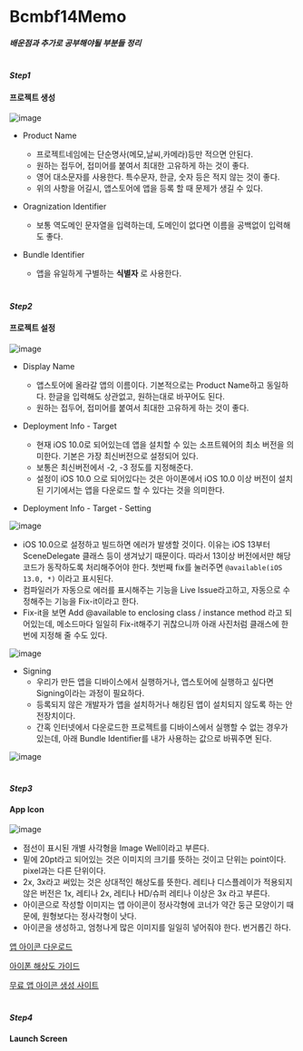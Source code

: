 # Bcmbf14Memo

___배운점과 추가로 공부해야될 부분들 정리___

# 

___Step1___
  
#### 프로젝트 생성 

![image](https://user-images.githubusercontent.com/60660894/79071861-e2718900-7d18-11ea-91ea-c0fe4e1842d8.png)

- Product Name
  - 프로젝트네임에는 단순명사(메모,날씨,카메라)등만 적으면 안된다.
  - 원하는 접두어, 접미어를 붙여서 최대한 고유하게 하는 것이 좋다. 
  - 영어 대소문자를 사용한다. 특수문자, 한글, 숫자 등은 적지 않는 것이 좋다.
  - 위의 사항을 어길시, 앱스토어에 앱을 등록 할 때 문제가 생길 수 있다.
 
- Oragnization Identifier 
  - 보통 역도메인 문자열을 입력하는데, 도메인이 없다면 이름을 공백없이 입력해도 좋다.
  
- Bundle Identifier
  - 앱을 유일하게 구별하는 __식별자__ 로 사용한다.

# 

___Step2___

#### 프로젝트 설정

![image](https://user-images.githubusercontent.com/60660894/79071930-46944d00-7d19-11ea-95ec-ba27a1ac85cf.png)

- Display Name
  - 앱스토어에 올라갈 앱의 이름이다. 기본적으로는 Product Name하고 동일하다. 한글을 입력해도 상관없고, 원하는대로 바꾸어도 된다.
  - 원하는 접두어, 접미어를 붙여서 최대한 고유하게 하는 것이 좋다. 
  
- Deployment Info - Target
  - 현재 iOS 10.0로 되어있는데 앱을 설치할 수 있는 소프트웨어의 최소 버전을 의미한다. 기본은 가장 최신버전으로 설정되어 있다. 
  - 보통은 최신버전에서 -2, -3 정도를 지정해준다. 
  - 설정이 iOS 10.0 으로 되어있다는 것은 아이폰에서 iOS 10.0 이상 버전이 설치된 기기에서는 앱을 다운로드 할 수 있다는 것을 의미한다. 

- Deployment Info - Target - Setting

![image](https://user-images.githubusercontent.com/60660894/79072071-ff5a8c00-7d19-11ea-954d-c6fe276acd8c.png)

  - iOS 10.0으로 설정하고 빌드하면 에러가 발생할 것이다. 이유는 iOS 13부터 SceneDelegate 클래스 등이 생겨났기 때문이다. 따라서 13이상 버전에서만 해당 코드가 동작하도록 처리해주어야 한다. 첫번째 fix를 눌러주면 `@available(iOS 13.0, *)` 이라고 표시된다. 
  - 컴파일러가 자동으로 에러를 표시해주는 기능을 Live Issue라고하고, 자동으로 수정해주는 기능을 Fix-it이라고 한다. 
  - Fix-it을 보면 Add @available to enclosing class / instance method 라고 되어있는데, 메소드마다 일일히 Fix-it해주기 귀찮으니까 아래 사진처럼 클래스에 한번에 지정해 줄 수도 있다. 
  
![image](https://user-images.githubusercontent.com/60660894/79072275-2c5b6e80-7d1b-11ea-8476-84994f3154e5.png)

- Signing 
  - 우리가 만든 앱을 디바이스에서 실행하거나, 앱스토어에 실행하고 싶다면 Signing이라는 과정이 필요하다.
  - 등록되지 않은 개발자가 앱을 설치하거나 해킹된 앱이 설치되지 않도록 하는 안전장치이다. 
  - 간혹 인터넷에서 다운로드한 프로젝트를 디바이스에서 실행할 수 없는 경우가 있는데, 아래 Bundle Identifier를 내가 사용하는 값으로 바꿔주면 된다. 

![image](https://user-images.githubusercontent.com/60660894/79072353-983dd700-7d1b-11ea-9071-3b7a7e97e02e.png)

# 

___Step3___

#### App Icon

![image](https://user-images.githubusercontent.com/60660894/79072564-a0e2dd00-7d1c-11ea-8c20-02e0df4c6606.png)

- 점선이 표시된 개별 사각형을 Image Well이라고 부른다.
- 밑에 20pt라고 되어있는 것은 이미지의 크기를 뜻하는 것이고 단위는 point이다. pixel과는 다른 단위이다.
- 2x, 3x라고 써있는 것은 상대적인 해상도를 뜻한다. 레티나 디스플레이가 적용되지 않은 버전은 1x, 레티나 2x, 레티나 HD/슈퍼 레티나 이상은 3x 라고 부른다. 
- 아이콘으로 작성할 이미지는 앱 아이콘이 정사각형에 코너가 약간 둥근 모양이기 때문에, 원형보다는 정사각형이 낫다. 
- 아이콘을 생성하고, 엄청나게 많은 이미지를 일일히 넣어줘야 한다. 번거롭긴 하다. 

[앱 아이콘 다운로드](https://www.flaticon.com/free-icon/compose_148876#term=pencil&page=1&position=18)

[아이폰 해상도 가이드](https://www.paintcodeapp.com/news/ultimate-guide-to-iphone-resolutions)

[무료 앱 아이콘 생성 사이트](https://appiconmaker.co/)


# 

___Step4___

#### Launch Screen 





